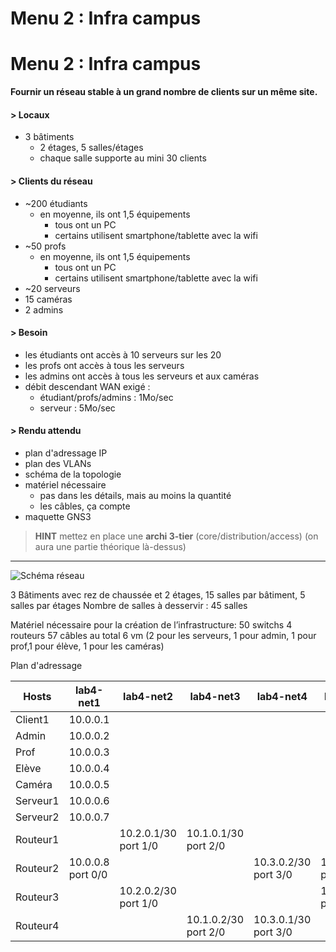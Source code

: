Menu 2 : Infra campus
=================

# Menu 2 : Infra campus

**Fournir un réseau stable à un grand nombre de clients sur un même site.**

#### > Locaux
* 3 bâtiments
  * 2 étages, 5 salles/étages
  * chaque salle supporte au mini 30 clients

#### > Clients du réseau

* ~200 étudiants
  * en moyenne, ils ont 1,5 équipements
    * tous ont un PC
    * certains utilisent smartphone/tablette avec la wifi
* ~50 profs
  * en moyenne, ils ont 1,5 équipements
    * tous ont un PC
    * certains utilisent smartphone/tablette avec la wifi
* ~20 serveurs
* 15 caméras
* 2 admins

#### > Besoin

* les étudiants ont accès à 10 serveurs sur les 20
* les profs ont accès à tous les serveurs
* les admins ont accès à tous les serveurs et aux caméras
* débit descendant WAN exigé : 
  * étudiant/profs/admins : 1Mo/sec
  * serveur : 5Mo/sec

#### > Rendu attendu

* plan d'adressage IP
* plan des VLANs
* schéma de la topologie
* matériel nécessaire
  * pas dans les détails, mais au moins la quantité
  * les câbles, ça compte
* maquette GNS3

> **HINT**  mettez en place une **archi 3-tier** (core/distribution/access) (on aura une partie théorique là-dessus)

---

![Schéma réseau](https://user-images.githubusercontent.com/34605772/56131983-2d7f8180-5f89-11e9-82c4-79ce780fba49.png)



3 Bâtiments avec rez de chaussée et 2 étages, 15 salles par bâtiment, 5 salles par étages
Nombre de salles à desservir : 45 salles


Matériel nécessaire pour la création de l’infrastructure: 
50 switchs
4 routeurs
57 câbles au total
6 vm (2 pour les serveurs, 1 pour admin, 1 pour prof,1 pour élève, 1 pour les caméras) 

Plan d'adressage


| Hosts    | lab4-net1         | lab4-net2             | lab4-net3            | lab4-net4            | lab4-net5            |
|----------|-------------------|-----------------------|----------------------|----------------------|----------------------|
| Client1  | 10.0.0.1          |                       |                      |                      |                      |
| Admin    | 10.0.0.2          |                       |                      |                      |                      |
| Prof     | 10.0.0.3          |                       |                      |                      |                      |
| Elève    | 10.0.0.4          |                       |                      |                      |                      |
| Caméra   | 10.0.0.5          |                       |                      |                      |                      |
| Serveur1 | 10.0.0.6          |                       |                      |                      |                      |
| Serveur2 | 10.0.0.7          |                       |                      |                      |                      |
| Routeur1 |                   | 10.2.0.1/30  port 1/0 | 10.1.0.1/30 port 2/0 |                      |                      |
| Routeur2 | 10.0.0.8 port 0/0 |                       |                      | 10.3.0.2/30 port 3/0 | 10.4.0.2/30 port 2/0 |
| Routeur3 |                   | 10.2.0.2/30 port 1/0  |                      |                      | 10.4.0.1/30 port2/0  |
| Routeur4 |                   |                       | 10.1.0.2/30 port 2/0 | 10.3.0.1/30 port 3/0 |

